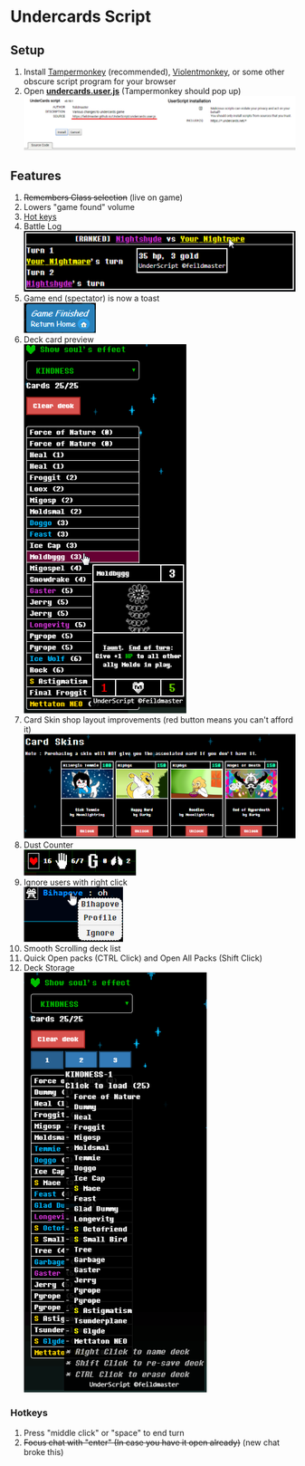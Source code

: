 # Undercards Script #

## Setup ##

1. Install [Tampermonkey](https://tampermonkey.net/) (recommended), [Violentmonkey](https://violentmonkey.github.io/), or some other obscure script program for your browser
2. Open **[undercards.user.js](https://feildmaster.github.io/UnderScript/undercards.user.js)** (Tampermonkey should pop up)<br>![Install UnderScript](/img/installscript.png)

## Features ##

1. ~~Remembers Class selection~~ (live on game)
1. Lowers "game found" volume
1. [Hot keys](#hotkeys)
1. Battle Log<br>![Battle log](/img/battlelog.png)
1. Game end (spectator) is now a toast<br>![Toast](/img/gameendtoast.png)
1. Deck card preview<br>![Card Preview](/img/deckpreview.png)
1. Card Skin shop layout improvements (red button means you can't afford it)<br>![Card Shop](/img/cardskins.png)
1. Dust Counter<br>![Counter](/img/dustcounter.png)
1. Ignore users with right click<br>![Ignore](/img/chatcontext.png)
1. Smooth Scrolling deck list
1. Quick Open packs (CTRL Click) and Open All Packs (Shift Click)
1. Deck Storage<br>![Deck Storage](/img/deckstorage.png)

### Hotkeys ###

1. Press "middle click" or "space" to end turn
1. ~~Focus chat with "enter" (In case you have it open already)~~ (new chat broke this)
